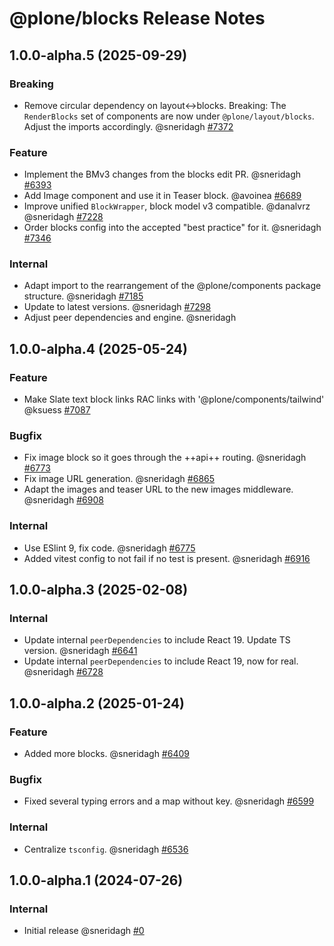# @plone/blocks Release Notes

<!-- You should *NOT* be adding new change log entries to this file.
     You should create a file in the news directory instead.
     For helpful instructions, please see:
     https://6.docs.plone.org/volto/contributing/index.html
-->

<!-- towncrier release notes start -->

## 1.0.0-alpha.5 (2025-09-29)

### Breaking

- Remove circular dependency on layout<->blocks.
  Breaking: The `RenderBlocks` set of components are now under `@plone/layout/blocks`.
  Adjust the imports accordingly. @sneridagh [#7372](https://github.com/plone/volto/pull/7372)

### Feature

- Implement the BMv3 changes from the blocks edit PR. @sneridagh [#6393](https://github.com/plone/volto/pull/6393)
- Add Image component and use it in Teaser block. @avoinea [#6689](https://github.com/plone/volto/pull/6689)
- Improve unified `BlockWrapper`, block model v3 compatible. @danalvrz @sneridagh [#7228](https://github.com/plone/volto/pull/7228)
- Order blocks config into the accepted "best practice" for it. @sneridagh [#7346](https://github.com/plone/volto/pull/7346)

### Internal

- Adapt import to the rearrangement of the @plone/components package structure. @sneridagh [#7185](https://github.com/plone/volto/pull/7185)
- Update to latest versions. @sneridagh [#7298](https://github.com/plone/volto/pull/7298)
- Adjust peer dependencies and engine. @sneridagh 

## 1.0.0-alpha.4 (2025-05-24)

### Feature

- Make Slate text block links RAC links with '@plone/components/tailwind' @ksuess [#7087](https://github.com/plone/volto/pull/7087)

### Bugfix

- Fix image block so it goes through the ++api++ routing. @sneridagh [#6773](https://github.com/plone/volto/pull/6773)
- Fix image URL generation. @sneridagh [#6865](https://github.com/plone/volto/pull/6865)
- Adapt the images and teaser URL to the new images middleware. @sneridagh [#6908](https://github.com/plone/volto/pull/6908)

### Internal

- Use ESlint 9, fix code. @sneridagh [#6775](https://github.com/plone/volto/pull/6775)
- Added vitest config to not fail if no test is present. @sneridagh [#6916](https://github.com/plone/volto/pull/6916)

## 1.0.0-alpha.3 (2025-02-08)

### Internal

- Update internal `peerDependencies` to include React 19.
  Update TS version. @sneridagh [#6641](https://github.com/plone/volto/pull/6641)
- Update internal `peerDependencies` to include React 19, now for real. @sneridagh [#6728](https://github.com/plone/volto/pull/6728)

## 1.0.0-alpha.2 (2025-01-24)

### Feature

- Added more blocks. @sneridagh [#6409](https://github.com/plone/volto/pull/6409)

### Bugfix

- Fixed several typing errors and a map without key. @sneridagh [#6599](https://github.com/plone/volto/pull/6599)

### Internal

- Centralize `tsconfig`. @sneridagh [#6536](https://github.com/plone/volto/pull/6536)

## 1.0.0-alpha.1 (2024-07-26)

### Internal

- Initial release @sneridagh [#0](https://github.com/plone/volto/pull/0)
